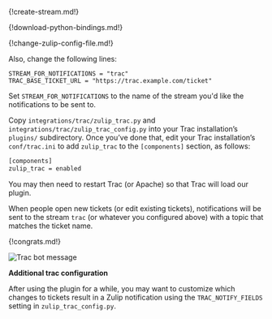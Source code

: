 {!create-stream.md!}

{!download-python-bindings.md!}

{!change-zulip-config-file.md!}

Also, change the following lines:

```
STREAM_FOR_NOTIFICATIONS = "trac"
TRAC_BASE_TICKET_URL = "https://trac.example.com/ticket"
```

Set `STREAM_FOR_NOTIFICATIONS` to the name of the stream
you'd like the notifications to be sent to.

Copy `integrations/trac/zulip_trac.py` and
`integrations/trac/zulip_trac_config.py` into your Trac installation’s
`plugins/` subdirectory. Once you’ve done that, edit your Trac
installation’s `conf/trac.ini` to add `zulip_trac` to the
`[components]` section, as follows:

```bash
[components]
zulip_trac = enabled
```

You may then need to restart Trac (or Apache) so that Trac will load
our plugin.

When people open new tickets (or edit existing tickets), notifications
will be sent to the stream `trac` (or whatever you
configured above) with a topic that matches the ticket name.

{!congrats.md!}

![Trac bot message](/static/images/integrations/trac/001.png)

**Additional trac configuration**

After using the plugin for a while, you may want to customize which
changes to tickets result in a Zulip notification using the
`TRAC_NOTIFY_FIELDS` setting in `zulip_trac_config.py`.
